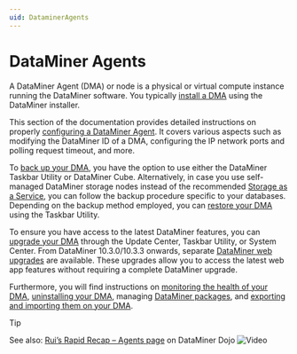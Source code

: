 ```yaml
---
uid: DataminerAgents
---
```


# DataMiner Agents

A DataMiner Agent (DMA) or node is a physical or virtual compute instance running the DataMiner software. You typically [install a DMA](xref:Installing_a_DataMiner_Agent) using the DataMiner installer.

This section of the documentation provides detailed instructions on properly [configuring a DataMiner Agent](xref:Changing_the_DMA_ID). It covers various aspects such as modifying the DataMiner ID of a DMA, configuring the IP network ports and polling request timeout, and more.

To [back up your DMA](xref:Backing_up_a_DataMiner_Agent), you have the option to use either the DataMiner Taskbar Utility or DataMiner Cube. Alternatively, in case you use self-managed DataMiner storage nodes instead of the recommended [Storage as a Service](xref:STaaS), you can follow the backup procedure specific to your databases. Depending on the backup method employed, you can [restore your DMA](xref:Restoring_a_DataMiner_Agent) using the Taskbar Utility.

To ensure you have access to the latest DataMiner features, you can [upgrade your DMA](xref:Upgrading_a_DataMiner_Agent) through the Update Center, Taskbar Utility, or System Center. From DataMiner 10.3.0/10.3.3 onwards, separate [DataMiner web upgrades](xref:Upgrading_Downgrading_Webapps) are available. These upgrades allow you to access the latest web app features without requiring a complete DataMiner upgrade.

Furthermore, you will find instructions on [monitoring the health of your DMA](xref:Health_Assessment_Guidelines_for_DataMiner_Agent), [uninstalling your DMA](xref:Uninstalling_a_DataMiner_Agent), managing [DataMiner packages](xref:DataMiner_packages), and [exporting and importing them on your DMA](xref:Exporting_and_importing_packages_on_a_DMA).

> [!TIP]
> See also: [Rui’s Rapid Recap – Agents page](https://community.dataminer.services/video/ruis-rapid-recap-agents-page/) on DataMiner Dojo ![Video](~/user-guide/images/video_Duo.png)

